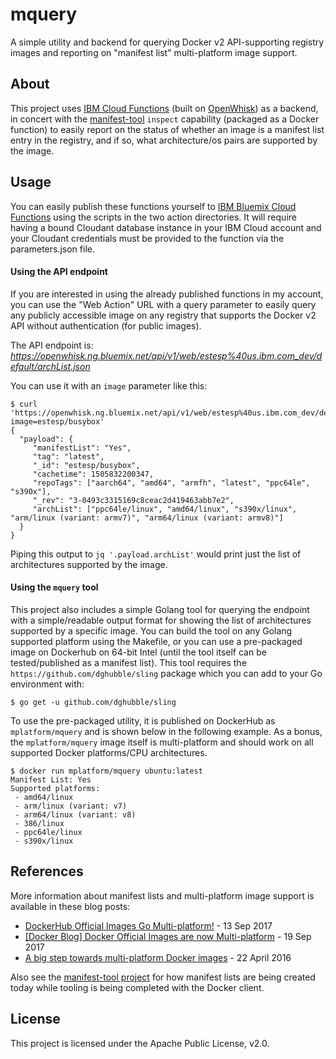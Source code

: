 # mquery
A simple utility and backend for querying Docker v2 API-supporting registry images
and reporting on "manifest list" multi-platform image support.

## About
This project uses [IBM Cloud Functions](https://console.bluemix.net/docs/openwhisk/index.html) (built on [OpenWhisk](https://openwhisk.incubator.apache.org/)) as a backend, in concert
with the [manifest-tool](https://github.com/estesp/manifest-tool) `inspect` capability
(packaged as a Docker function) to easily report on the status of whether an image is
a manifest list entry in the registry, and if so, what architecture/os pairs are supported
by the image.

## Usage
You can easily publish these functions yourself to [IBM Bluemix Cloud Functions](https://console.bluemix.net) using
the scripts in the two action directories. It will require having a bound Cloudant
database instance in your IBM Cloud account and your Cloudant credentials must be provided
to the function via the parameters.json file.

#### Using the API endpoint

If you are interested in using the already published functions in my account, you can use
the "Web Action" URL with a query parameter to easily query any publicly accessible image
on any registry that supports the Docker v2 API without authentication (for public images).

The API endpoint is: *https://openwhisk.ng.bluemix.net/api/v1/web/estesp%40us.ibm.com_dev/default/archList.json*

You can use it with an `image` parameter like this:
```
$ curl 'https://openwhisk.ng.bluemix.net/api/v1/web/estesp%40us.ibm.com_dev/default/archList.json?image=estesp/busybox'
{
  "payload": {
     "manifestList": "Yes",
     "tag": "latest",
     "_id": "estesp/busybox",
     "cachetime": 1505832200347,
     "repoTags": ["aarch64", "amd64", "armfh", "latest", "ppc64le", "s390x"],
     "_rev": "3-0493c3315169c8ceac2d419463abb7e2",
     "archList": ["ppc64le/linux", "amd64/linux", "s390x/linux", "arm/linux (variant: armv7)", "arm64/linux (variant: armv8)"]
  }
}
```

Piping this output to `jq '.payload.archList'` would print just the list of architectures
supported by the image.

#### Using the `mquery` tool

This project also includes a simple Golang tool for querying the endpoint with a simple/readable output format for showing the list of architectures supported by a specific image. You can build the tool on any Golang supported platform using the Makefile, or you can use a pre-packaged image on Dockerhub on 64-bit Intel (until the tool itself can be tested/published as a manifest list). This tool requires the `https://github.com/dghubble/sling` package which you can add to your Go environment with:
```
$ go get -u github.com/dghubble/sling
```

To use the pre-packaged utility, it is published on DockerHub as `mplatform/mquery` and is shown below in the following example. As a bonus, the `mplatform/mquery` image itself is multi-platform and should work on all supported Docker platforms/CPU architectures.

```
$ docker run mplatform/mquery ubuntu:latest
Manifest List: Yes
Supported platforms:
 - amd64/linux
 - arm/linux (variant: v7)
 - arm64/linux (variant: v8)
 - 386/linux
 - ppc64le/linux
 - s390x/linux
```

## References
More information about manifest lists and multi-platform image support is available in these blog posts:
 - [DockerHub Official Images Go Multi-platform!](https://integratedcode.us/2017/09/13/dockerhub-official-images-go-multi-platform/) - 13 Sep 2017
 - [[Docker Blog] Docker Official Images are now Multi-platform](https://blog.docker.com/2017/09/docker-official-images-now-multi-platform/) - 19 Sep 2017
  - [A big step towards multi-platform Docker images](https://integratedcode.us/2016/04/22/a-step-towards-multi-platform-docker-images/) - 22 April 2016

Also see the [manifest-tool project](https://github.com/estesp/manifest-tool) for how manifest lists are being created today while tooling is being completed with the Docker client.

## License
This project is licensed under the Apache Public License, v2.0.


